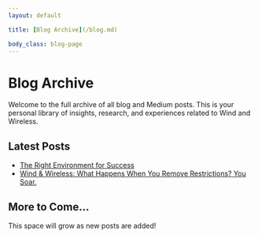```yaml
---
layout: default

title: [Blog Archive](/blog.md)

body_class: blog-page
---
```


# Blog Archive

Welcome to the full archive of all blog and Medium posts. This is your personal library of insights, research, and experiences related to Wind and Wireless.

## Latest Posts
<ul class="blog-list">
  <li><a href="https://medium.com/@ekwedar/the-right-environment-for-success-92351637e505">The Right Environment for Success</a></li>
  <li><a href="https://medium.com/@ekwedar/wind-wireless-what-happens-when-you-remove-restrictions-you-soar-4f27f8a516f0">Wind & Wireless: What Happens When You Remove Restrictions? You Soar.</a></li>
</ul>

## More to Come...
This space will grow as new posts are added!
